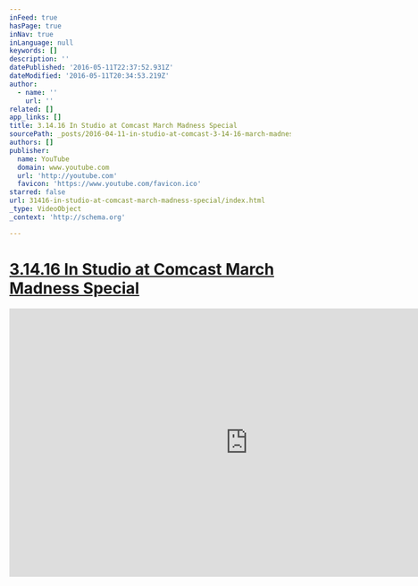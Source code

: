 ```yaml
---
inFeed: true
hasPage: true
inNav: true
inLanguage: null
keywords: []
description: ''
datePublished: '2016-05-11T22:37:52.931Z'
dateModified: '2016-05-11T20:34:53.219Z'
author:
  - name: ''
    url: ''
related: []
app_links: []
title: 3.14.16 In Studio at Comcast March Madness Special
sourcePath: _posts/2016-04-11-in-studio-at-comcast-3-14-16-march-madness-special.md
authors: []
publisher:
  name: YouTube
  domain: www.youtube.com
  url: 'http://youtube.com'
  favicon: 'https://www.youtube.com/favicon.ico'
starred: false
url: 31416-in-studio-at-comcast-march-madness-special/index.html
_type: VideoObject
_context: 'http://schema.org'

---
```

# [3.14.16 In Studio at Comcast March Madness Special][0]

<iframe src="https://cdn.embedly.com/widgets/media.html?url=https%3A%2F%2Fwww.youtube.com%2Fwatch%3Fv%3DvPY-4tqj9RA&amp;src=http%3A%2F%2Fwww.youtube.com%2Fembed%2FvPY-4tqj9RA&amp;type=text%2Fhtml&amp;key=b7d04c9b404c499eba89ee7072e1c4f7&amp;schema=youtube" width="854" height="480" scrolling="no" frameborder="0" allowfullscreen="allowfullscreen" style=""></iframe>



[0]: https://www.youtube.com/watch?v=vPY-4tqj9RA